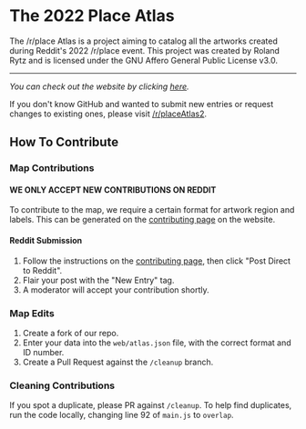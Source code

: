 # The 2022 Place Atlas
The /r/place Atlas is a project aiming to catalog all the artworks created during Reddit's 2022 /r/place event.
This project was created by Roland Rytz and is licensed under the GNU Affero General Public License v3.0.

---

*You can check out the website by clicking [here](https://place-atlas.stefanocoding.me/).*

If you don't know GitHub and wanted to submit new entries or request changes to existing ones, please visit [/r/placeAtlas2](https://www.reddit.com/r/placeAtlas2/).

## How To Contribute

### Map Contributions

<h4><b>WE ONLY ACCEPT NEW CONTRIBUTIONS ON REDDIT</b></h4>

To contribute to the map, we require a certain format for artwork region and labels. This can be generated on the [contributing page](https://place-atlas.stefanocoding.me/index.html?mode=draw) on the website. 

#### Reddit Submission

1. Follow the instructions on the [contributing page](https://place-atlas.stefanocoding.me/index.html?mode=draw), then click "Post Direct to Reddit".
2. Flair your post with the "New Entry" tag.
3. A moderator will accept your contribution shortly.

<!--

#### GitHub Submission

1. Create a fork of our repo.
2. Enter your data into the `web/_js/atlas.js` file, with the correct format and ID number.
3. Create a Pull Request.

-->

### Map Edits

1. Create a fork of our repo.
2. Enter your data into the `web/atlas.json` file, with the correct format and ID number.
3. Create a Pull Request against the `/cleanup` branch.

### Cleaning Contributions

If you spot a duplicate, please PR against `/cleanup`. To help find duplicates, run the code locally, changing line 92 of `main.js` to `overlap`.
